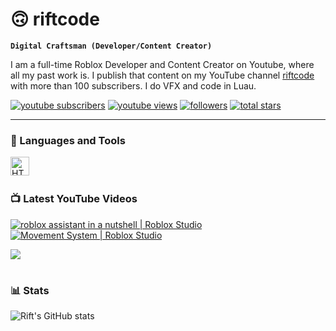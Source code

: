 # 🙃 riftcode

**`Digital Craftsman (Developer/Content Creator)`**

I am a full-time Roblox Developer and Content Creator on Youtube, where all my past work is. I publish that content on my YouTube channel [riftcode][youtube] with more than 100 subscribers. I do VFX and code in Luau.

   <p align="left">
      <a href="https://www.youtube.com/@eRift?sub_confirmation=1">
         <img alt="youtube subscribers" title="Subscribe to my YouTube channel" src="https://custom-icon-badges.demolab.com/youtube/channel/subscribers/UC8dhutoCJKLHVxDzg0gaQvg?color=%23E05D44&label=SUBSCRIBE&logo=video&logoColor=white&style=for-the-badge&labelColor=CE4630"/></a> 
      <a href="https://www.youtube.com/@eRift">
         <img alt="youtube views" title="YouTube views" src="https://custom-icon-badges.demolab.com/youtube/channel/views/UC8dhutoCJKLHVxDzg0gaQvg?color=%23E1AD0E&logo=eye&logoColor=white&style=for-the-badge&labelColor=C79600"/></a> 
      <a href="https://github.com/oRift?tab=followers">
         <img alt="followers" title="Follow me on Github" src="https://custom-icon-badges.demolab.com/github/followers/oRift?color=236ad3&labelColor=1155ba&style=for-the-badge&logo=person-add&label=Follow&logoColor=white"/></a>
      <a href="https://github.com/oRift?tab=repositories&sort=stargazers">
         <img alt="total stars" title="Total stars on GitHub" src="https://custom-icon-badges.demolab.com/github/stars/oRift?color=55960c&style=for-the-badge&labelColor=488207&logo=star"/></a>
   </p>

---

### 🧰 Languages and Tools

<img align="left" alt="HTML" width="30px" style="padding-right:10px;" src="https://cdn.jsdelivr.net/gh/devicons/devicon/icons/html5/html5-plain.svg" />

<br />

#

### 📺 Latest YouTube Videos

<!-- BEGIN YOUTUBE-CARDS -->
[![roblox assistant in a nutshell | Roblox Studio](https://ytcards.demolab.com/?id=htincwcN_aw&title=roblox+assistant+in+a+nutshell+|+Roblox+Studio%2C.&lang=en&timestamp=1731000000&background_color=%230d1117&title_color=%23ffffff&stats_color=%23dedede&max_title_lines=1&width=250&border_radius=5&duration=46 "roblox assistant in a nutshell | Roblox Studio")](https://www.youtube.com/watch?v=htincwcN_aw)
[![Movement System | Roblox Studio](https://ytcards.demolab.com/?id=18EZejUvxkQ&title=Movement+System+|+Roblox+Studio%27t&lang=en&timestamp=1731000000&background_color=%230d1117&title_color=%23ffffff&stats_color=%23dedede&max_title_lines=1&width=250&border_radius=5&duration=24 "Movement System | Roblox Studio")](https://www.youtube.com/watch?v=18EZejUvxkQ)

<!-- END YOUTUBE-CARDS -->

[<img src="https://custom-icon-badges.demolab.com/badge/-Subscribe%20For%20More-red?style=for-the-badge&logo=video&logoColor=white"/>](https://www.youtube.com/c/eRift?sub_confirmation=1)

#

### 📊 Stats

![Rift's GitHub stats](https://github-readme-stats.vercel.app/api?username=orift&show_icons=true&theme=gruvbox)

<!-- ![GitHub Streak](https://streak-stats.demolab.com?user=ForrestKnight&theme=gruvbox&border_radius=4.5) -->

#
<!--
<details>
 <summary><h3>👨‍💻 Rift's Coding Journey</h3></summary>
   I started my coding journey at 8, when I was inspired by brother to code. Since I was a huge fan of Roblox, playing that game every day, I booted up Roblox Studio, not knowing what to do. I looked at a few tutorials, and then I started programming in Luau. I was doing commissions for people after, for in-game currency. Then my brother introduced me to HTML and taught me a few things about it, so I was hooked. I looked at a few tutorials and started getting the hang of it. I am still continuing my journey as a developer.
-->
[youtube]: https://youtube.com/@eRift
